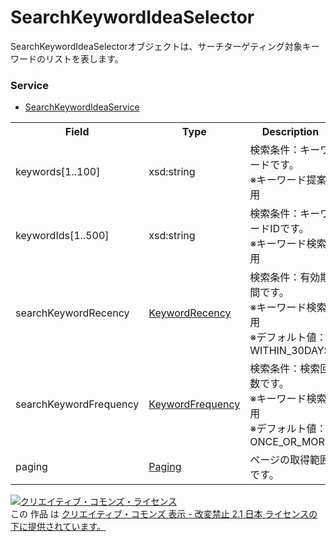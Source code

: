 # SearchKeywordIdeaSelector
SearchKeywordIdeaSelectorオブジェクトは、サーチターゲティング対象キーワードのリストを表します。
### Service
+ [SearchKeywordIdeaService](../services/SearchKeywordIdeaService.md)

<table>
 <tr>
  <th>Field</th>
  <th>Type</th>
  <th>Description</th>
  <th>response</th>
  <th>get</th>
  <th>add</th>
  <th>set</th>
  <th>remove</th>
 </tr>
 <tr>
  <td>keywords[1..100]</td>
  <td>xsd:string</td>
  <td>検索条件：キーワードです。<br>※キーワード提案用</td>
  <td>-</td>
  <td>keywords,keywordIds<br>どちらか一方の<br>指定が必須。<br>両方指定は不可。</td>
  <td>-</td>
  <td>-</td>
  <td>-</td>
 </tr>
 <tr>
  <td>keywordIds[1..500]</td>
  <td>xsd:string</td>
  <td>検索条件：キーワードIDです。<br>※キーワード検索用</td>
  <td>-</td>
  <td>keywords,keywordIds<br>どちらか一方の<br>指定が必須。<br>両方指定は不可。</td>
  <td>-</td>
  <td>-</td>
  <td>-</td>
 </tr>
 <tr>
  <td>searchKeywordRecency</td>
  <td><a href="./KeywordRecency.md">KeywordRecency</a></td>
  <td>検索条件：有効期間です。<br>※キーワード検索用<br>※デフォルト値：WITHIN_30DAYS</td>
  <td>-</td>
  <td>Optional</td>
  <td>-</td>
  <td>-</td>
  <td>-</td>
 </tr>
 <tr>
  <td>searchKeywordFrequency</td>
  <td><a href="./KeywordFrequency.md">KeywordFrequency</a></td>
  <td>検索条件：検索回数です。<br>※キーワード検索用<br>※デフォルト値：ONCE_OR_MORE</td>
  <td>-</td>
  <td>Optional</td>
  <td>-</td>
  <td>-</td>
  <td>-</td>
 </tr>
 <tr>
  <td>paging</td>
  <td><a href="./Paging.md">Paging</a></td>
  <td>ページの取得範囲です。</td>
  <td>-</td>
  <td>Optional</td>
  <td>-</td>
  <td>-</td>
  <td>-</td>
 </tr>
 </table>

<a rel="license" href="http://creativecommons.org/licenses/by-nd/2.1/jp/"><img alt="クリエイティブ・コモンズ・ライセンス" style="border-width:0" src="https://i.creativecommons.org/l/by-nd/2.1/jp/88x31.png" /></a><br />この 作品 は <a rel="license" href="http://creativecommons.org/licenses/by-nd/2.1/jp/">クリエイティブ・コモンズ 表示 - 改変禁止 2.1 日本 ライセンスの下に提供されています。</a>
